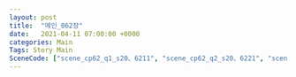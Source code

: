 ```yaml
---
layout: post
title:  "메인_062장"
date:   2021-04-11 07:00:00 +0000
categories: Main
Tags: Story Main
SceneCode: ["scene_cp62_q1_s20、6211", "scene_cp62_q2_s20、6221", "scene_cp62_q3_s20、6231", "scene_cp62_q4_s20、6241", "scene_cp62_q4_s30、6242"]
---
```

